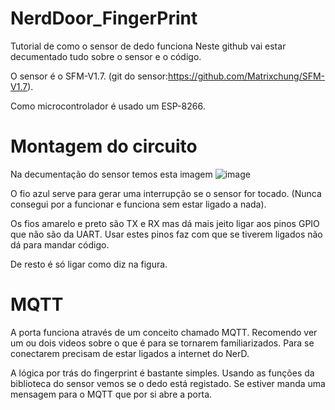 # NerdDoor_FingerPrint
Tutorial de como o sensor de dedo funciona 
Neste github vai estar decumentado tudo sobre o sensor e o código.

O sensor é o SFM-V1.7. (git do sensor:https://github.com/Matrixchung/SFM-V1.7).

Como microcontrolador é usado um ESP-8266.

# Montagem do circuito

Na decumentação do sensor temos esta imagem
![image](https://github.com/quevinlm27/NerdDoor_FingerPrint/assets/173367448/0dfdd413-a5ec-4d2e-a1d8-a9833e2c85bc)

O fio azul serve para gerar uma interrupção se o sensor for tocado. (Nunca consegui por a funcionar e funciona sem estar ligado a nada).

Os fios amarelo e preto são TX e RX mas dá mais jeito ligar aos pinos GPIO que não são da UART. Usar estes pinos faz com que se tiverem ligados não dá para mandar código.

De resto é só ligar como diz na figura.

# MQTT

A porta funciona através de um conceito chamado MQTT. Recomendo ver um ou dois videos sobre o que é para se tornarem familiarizados.
Para se conectarem precisam de estar ligados a internet do NerD.

A lógica por trás do fingerprint é bastante simples. Usando as funções da biblioteca do sensor vemos se o dedo está registado. Se estiver manda uma mensagem para o MQTT que por si abre a porta.









